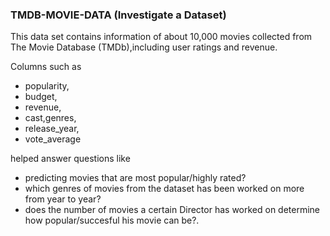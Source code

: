 ### TMDB-MOVIE-DATA (Investigate a Dataset)

This data set contains information of about 10,000 movies collected from The Movie Database (TMDb),including user ratings and revenue. 

Columns such as 
* popularity,
* budget,
* revenue,
* cast,genres,
* release_year,
* vote_average 

helped  answer questions like 

* predicting movies that are most popular/highly rated?
* which genres of movies from the dataset has been worked on more from year to year?
* does the number of movies a certain Director has worked on determine how popular/succesful his movie can be?.

